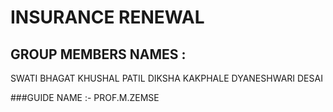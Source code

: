 # INSURANCE RENEWAL
## GROUP MEMBERS NAMES :
SWATI BHAGAT
KHUSHAL PATIL
DIKSHA KAKPHALE
DYANESHWARI DESAI

###GUIDE NAME :- PROF.M.ZEMSE
